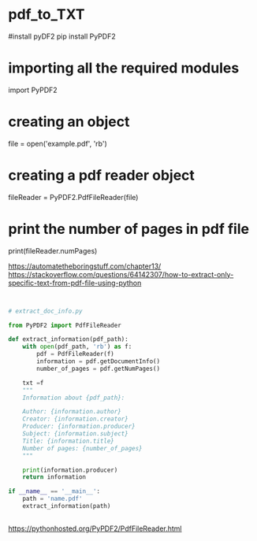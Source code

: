 # pdf_to_TXT

#install pyDF2
pip install PyPDF2

# importing all the required modules
import PyPDF2

# creating an object 
file = open('example.pdf', 'rb')

# creating a pdf reader object
fileReader = PyPDF2.PdfFileReader(file)

# print the number of pages in pdf file
print(fileReader.numPages)


https://automatetheboringstuff.com/chapter13/
https://stackoverflow.com/questions/64142307/how-to-extract-only-specific-text-from-pdf-file-using-python



```python


# extract_doc_info.py

from PyPDF2 import PdfFileReader

def extract_information(pdf_path):
    with open(pdf_path, 'rb') as f:
        pdf = PdfFileReader(f)
        information = pdf.getDocumentInfo()
        number_of_pages = pdf.getNumPages()

    txt =f
    """
    Information about {pdf_path}:

    Author: {information.author}
    Creator: {information.creator}
    Producer: {information.producer}
    Subject: {information.subject}
    Title: {information.title}
    Number of pages: {number_of_pages}
    """

    print(information.producer)
    return information

if __name__ == '__main__':
    path = 'name.pdf'
    extract_information(path)
    
 ```

https://pythonhosted.org/PyPDF2/PdfFileReader.html
